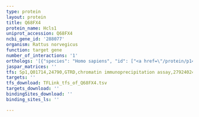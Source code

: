 ```yaml
---
type: protein
layout: protein
title: Q68FX4
protein_name: Hcls1
uniprot_accession: Q68FX4
ncbi_gene_id: '288077'
organism: Rattus norvegicus
function: target gene
number_of_interactions: '1'
orthologs: '[{"species": "Homo sapiens", "id": ["<a href=\"/protein/p14317\">P14317</a>"]}, {"species": "Danio rerio", "id": ["Q1LWS2"]}, {"species": "Mus musculus", "id": ["<a href=\"/protein/p49710\">P49710</a>"]}]'
jaspar_matrices: ''
tfs: Sp1,Q01714,24790,GTRD,chromatin immunoprecipitation assay,27924024%5Buid%5D,No
targets: ''
tfs_download: TFLink_tfs_of_Q68FX4.tsv
targets_download: ''
bindingSites_download: ''
binding_sites_ls: ''

---
```

